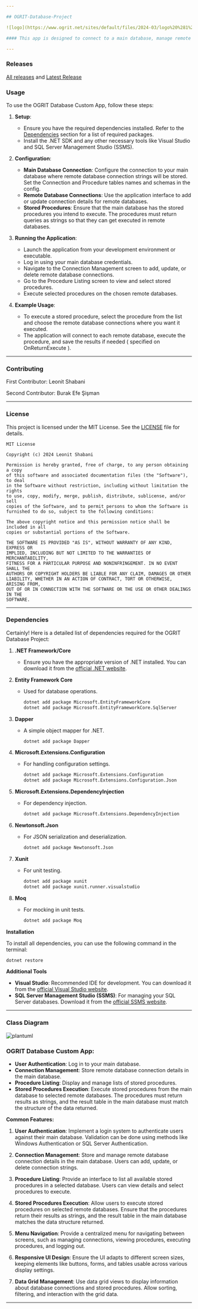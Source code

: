 ```yaml
---

## OGRIT-Database-Project

![logo](https://www.ogrit.net/sites/default/files/2024-03/logo%20%281%29.png)

#### This app is designed to connect to a main database, manage remote database connections, and execute stored procedures on those remote databases.

---
```


### Releases

[All releases](https://github.com/FP-Leo/OGRIT-Uygulama-Projesi/releases) and [Latest Release](https://github.com/FP-Leo/OGRIT-Uygulama-Projesi/releases/latest)

### Usage

To use the OGRIT Database Custom App, follow these steps:

1. **Setup**:
   - Ensure you have the required dependencies installed. Refer to the [Dependencies](#dependencies) section for a list of required packages.
   - Install the .NET SDK and any other necessary tools like Visual Studio and SQL Server Management Studio (SSMS).

2. **Configuration**:
   - **Main Database Connection**: Configure the connection to your main database where remote database connection strings will be stored. Set the Connection and Procedure tables names and schemas in the config.
   - **Remote Database Connections**: Use the application interface to add or update connection details for remote databases.
   - **Stored Procedures**: Ensure that the main database has the stored procedures you intend to execute. The procedures must return queries as strings so that they can get executed in remote databases.

3. **Running the Application**:
   - Launch the application from your development environment or executable.
   - Log in using your main database credentials.
   - Navigate to the Connection Management screen to add, update, or delete remote database connections.
   - Go to the Procedure Listing screen to view and select stored procedures.
   - Execute selected procedures on the chosen remote databases. 

4. **Example Usage**:
   - To execute a stored procedure, select the procedure from the list and choose the remote database connections where you want it executed.
   - The application will connect to each remote database, execute the procedure, and save the results if needed ( specified on OnReturnExecute ).

---

### Contributing

First Contributor:  Leonit Shabani

Second Contributor: Burak Efe Şişman

---

### License

This project is licensed under the MIT License. See the [LICENSE](LICENSE) file for details.

```
MIT License

Copyright (c) 2024 Leonit Shabani

Permission is hereby granted, free of charge, to any person obtaining a copy
of this software and associated documentation files (the "Software"), to deal
in the Software without restriction, including without limitation the rights
to use, copy, modify, merge, publish, distribute, sublicense, and/or sell
copies of the Software, and to permit persons to whom the Software is
furnished to do so, subject to the following conditions:

The above copyright notice and this permission notice shall be included in all
copies or substantial portions of the Software.

THE SOFTWARE IS PROVIDED "AS IS", WITHOUT WARRANTY OF ANY KIND, EXPRESS OR
IMPLIED, INCLUDING BUT NOT LIMITED TO THE WARRANTIES OF MERCHANTABILITY,
FITNESS FOR A PARTICULAR PURPOSE AND NONINFRINGEMENT. IN NO EVENT SHALL THE
AUTHORS OR COPYRIGHT HOLDERS BE LIABLE FOR ANY CLAIM, DAMAGES OR OTHER
LIABILITY, WHETHER IN AN ACTION OF CONTRACT, TORT OR OTHERWISE, ARISING FROM,
OUT OF OR IN CONNECTION WITH THE SOFTWARE OR THE USE OR OTHER DEALINGS IN THE
SOFTWARE.
```

---

### Dependencies

Certainly! Here is a detailed list of dependencies required for the OGRIT Database Project:

1. **.NET Framework/Core**
   - Ensure you have the appropriate version of .NET installed. You can download it from the [official .NET website](https://dotnet.microsoft.com/download).

2. **Entity Framework Core**
   - Used for database operations.
     ```sh
     dotnet add package Microsoft.EntityFrameworkCore
     dotnet add package Microsoft.EntityFrameworkCore.SqlServer
     ```

3. **Dapper**
   - A simple object mapper for .NET.
     ```sh
     dotnet add package Dapper
     ```

4. **Microsoft.Extensions.Configuration**
   - For handling configuration settings.
     ```sh
     dotnet add package Microsoft.Extensions.Configuration
     dotnet add package Microsoft.Extensions.Configuration.Json
     ```

5. **Microsoft.Extensions.DependencyInjection**
   - For dependency injection.
     ```sh
     dotnet add package Microsoft.Extensions.DependencyInjection
     ```

6. **Newtonsoft.Json**
   - For JSON serialization and deserialization.
     ```sh
     dotnet add package Newtonsoft.Json
     ```

7. **Xunit**
   - For unit testing.
     ```sh
     dotnet add package xunit
     dotnet add package xunit.runner.visualstudio
     ```

8. **Moq**
   - For mocking in unit tests.
     ```sh
     dotnet add package Moq
     ```

**Installation**

To install all dependencies, you can use the following command in the terminal:
```sh
dotnet restore
```

**Additional Tools**

- **Visual Studio**: Recommended IDE for development. You can download it from the [official Visual Studio website](https://visualstudio.microsoft.com/).
- **SQL Server Management Studio (SSMS)**: For managing your SQL Server databases. Download it from the [official SSMS website](https://docs.microsoft.com/sql/ssms/download-sql-server-management-studio-ssms).

---

### Class Diagram

![plantuml](https://www.plantuml.com/plantuml/png/hLDTZjD037wVKymRgT1UW0U4jh1LfQrOci8h6X8tEzfPJ-NnQ2iXpi8Lw1tAlKZ8pwHcu8NDInpxi_tP-Vmci26EZqwzqENvXEVJtXbIbJCXw8snkFJ8v9q3qb-LRf-NsuZ5GdrJ0wYi202NzmOReD5vwvirzf4nhNLPl8xC7ZyldQqUYaKVA867xEAYbgxwzwpN1Z2cgY8v1MM17henQ1fevq6esFeibqyMdkx8Lr17WXpWtH6goF1Fp8TeMVYd2QR4MnluZr5MVkUxCTuVEeAPYPe1a5QtXJr1k0Sg9alJQ0sm6-lSMyDcHROkEcDdlZZGzMZD-CdvmdDmxFgNja7ZYcJg_MJEX526qaUgO4Op_7OaJ7dtTqnIPIThYyqb_KxC5YFyfmoJXagcjideNsC0ue-7sZ3SU7gSBWO2y1eFaJll3ewScWg_BAtPNqDViHvoLi0ILIpqAosTYU-qfzdtrZ-fzkRFFvpz-Vt1EY0bpltgwlNyZZFXT8-vgFW7IisAzV7vccKqi-IkMmBaJab2icgMC4b4YS8JBAqnNrUYb11XffLKJ7xoNm00)

### OGRIT Database Custom App:

- **User Authentication**: Log in to your main database.
- **Connection Management**: Store remote database connection details in the main database.
- **Procedure Listing**: Display and manage lists of stored procedures.
- **Stored Procedures Execution**: Execute stored procedures from the main database to selected remote databases. The procedures must return results as strings, and the result table in the main database must match the structure of the data returned.

**Common Features:**

1. **User Authentication**: Implement a login system to authenticate users against their main database. Validation can be done using methods like Windows Authentication or SQL Server Authentication.

2. **Connection Management**: Store and manage remote database connection details in the main database. Users can add, update, or delete connection strings.

3. **Procedure Listing**: Provide an interface to list all available stored procedures in a selected database. Users can view details and select procedures to execute.

4. **Stored Procedures Execution**: Allow users to execute stored procedures on selected remote databases. Ensure that the procedures return their results as strings, and the result table in the main database matches the data structure returned.

5. **Menu Navigation**: Provide a centralized menu for navigating between screens, such as managing connections, viewing procedures, executing procedures, and logging out.

6. **Responsive UI Design**: Ensure the UI adapts to different screen sizes, keeping elements like buttons, forms, and tables usable across various display settings.

7. **Data Grid Management**: Use data grid views to display information about database connections and stored procedures. Allow sorting, filtering, and interaction with the grid data.

---
